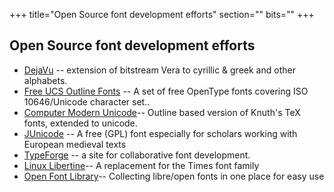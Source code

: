 +++
title="Open Source font development efforts"
section=""
bits=""
+++


Open Source font development efforts
------------------------------------

-   [DejaVu](http://dejavu.sf.net/) -- extension of bitstream Vera to
    cyrillic & greek and other alphabets.
-   [Free UCS Outline
    Fonts](http://savannah.nongnu.org/projects/freefont/) -- A set of
    free OpenType fonts covering ISO 10646/Unicode character set..
-   [Computer Modern
    Unicode](http://canopus.iacp.dvo.ru/~panov/cm-unicode/)-- Outline
    based version of Knuth's TeX fonts, extended to unicode.
-   [JUnicode](http://www.engl.virginia.edu/OE/junicode/junicode.html)
    -- A free (GPL) font especially for scholars working with European
    medieval texts
-   [TypeForge](http://www.typeforge.net/) -- a site for collaborative
    font development.
-   [Linux Libertine](http://linuxlibertine.sourceforge.net/)-- A
    replacement for the Times font family
-   [Open Font Library](http://www.openfontlibrary.org/)-- Collecting
    libre/open fonts in one place for easy use
